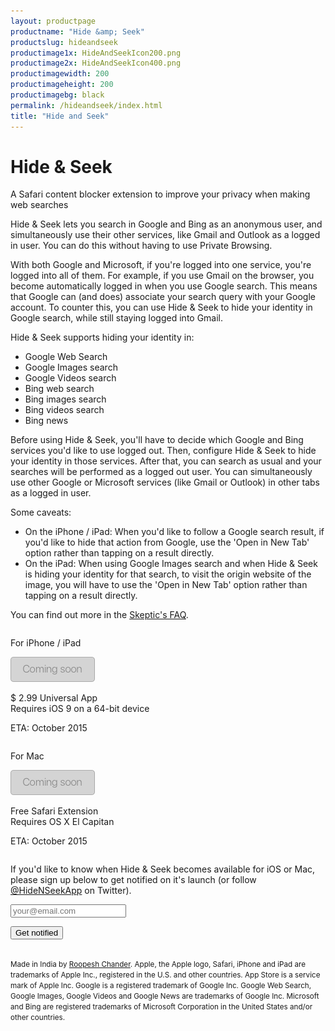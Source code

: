 ```yaml
---
layout: productpage
productname: "Hide &amp; Seek"
productslug: hideandseek
productimage1x: HideAndSeekIcon200.png
productimage2x: HideAndSeekIcon400.png
productimagewidth: 200
productimageheight: 200
productimagebg: black
permalink: /hideandseek/index.html
title: "Hide and Seek"
---
```


<h1>Hide &amp; Seek</h1>

<aside class="roop-intro">
<p>A Safari content blocker extension to improve your
privacy when making web searches</p>
</aside>

Hide & Seek lets you search in Google and Bing as an
anonymous user, and simultaneously use their other services,
like Gmail and Outlook as a logged in user. You can do this
without having to use Private Browsing.

With both Google and Microsoft, if you're logged into one service,
you're logged into all of them. For example, if you use
Gmail on the browser, you become automatically logged in when you
use Google search. This means that Google can (and does) associate
your search query with your Google account. To counter this,
you can use Hide & Seek to hide your identity in Google search,
while still staying logged into Gmail.

Hide & Seek supports hiding your identity in:

  - Google Web Search
  - Google Images search
  - Google Videos search
  - Bing web search
  - Bing images search
  - Bing videos search
  - Bing news

Before using Hide & Seek, you'll have to decide which Google and Bing services
you'd like to use logged out. Then, configure Hide & Seek to hide your
identity in those services. After that, you can search as usual and
your searches will be performed as a logged out user. You can
simultaneously use other Google or Microsoft services (like Gmail or
Outlook) in other tabs as a logged in user.

Some caveats:

  - On the iPhone / iPad: When you'd like to follow a Google search
    result, if you'd like to hide that action from Google, use the 'Open
    in New Tab' option rather than tapping on a result directly.
  - On the iPad: When using Google Images search and when Hide & Seek is
    hiding your identity for that search, to visit the origin website of
    the image, you will have to use the 'Open in New Tab' option rather
    than tapping on a result directly.

You can find out more in the [Skeptic's FAQ](/hideandseek/faq/).

<div>
<div class="column-container-outer">
<div class="column-container-inner">
<div class="left-column">
  <div class="column">
  <div class="centered-text around-app-store-icon">
   <p class="app-platform">For iPhone / iPad</p>
   <p><img alt="App Store"
    src="coming_soon_badge.png" /></p>
   <p>$ 2.99 Universal App<br/>
  Requires iOS 9 on a 64-bit device</p>
  <p>ETA: October 2015</p>
  </div>
  </div>
</div>
<div class="right-column">
  <div class="column">
  <div class="centered-text around-app-store-icon">
   <p class="app-platform">For Mac</p>
   <p><img alt="App Store"
    src="coming_soon_badge.png" /></p>
   <p>Free Safari Extension<br/>
  Requires OS X El Capitan</p>
  <p>ETA: October 2015</p>
  </div>
  </div>
</div>
</div>
</div>
</div>

<div class="end-of-column">

<p>If you'd like to know when Hide & Seek becomes available for iOS or
Mac, please sign up below to get notified on it's launch (or follow <a
href="https://www.twitter.com/hidenseekapp">@HideNSeekApp</a> on
Twitter).

<div class="get-notified shameless-plug" style="margin-bottom: 30px;">
<form action="http://roopc.createsend.com/t/i/s/irgc/" method="post" id="subForm">
    <p>
        <input id="fieldEmail" name="cm-irgc-irgc" type="email" placeholder="your@email.com" required />
    </p>
    <p>
        <button type="submit">Get notified</button>
    </p>
</form>
</div>

<div class="app-legal-footer centered-text tight-lines">
<p><small>
Made in India by <a href="/">Roopesh Chander</a>.
Apple, the Apple logo, Safari, iPhone and iPad are trademarks of Apple Inc., registered in the U.S. and other countries. App Store is a service mark of Apple Inc.
Google is a registered trademark of Google Inc. Google Web Search, Google Images, Google Videos and Google News are trademarks of Google Inc.
Microsoft and Bing are registered trademarks of Microsoft Corporation in the United States and/or other countries.
</small></p>
</div>
</div>


